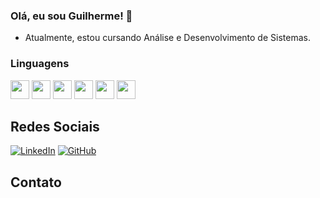 ### Olá, eu sou Guilherme! 👋

- Atualmente, estou cursando Análise e Desenvolvimento de Sistemas.

### Linguagens 
<img src="https://cdn.jsdelivr.net/gh/devicons/devicon/icons/html5/html5-original.svg" width="30"/> <img src="https://cdn.jsdelivr.net/gh/devicons/devicon/icons/css3/css3-original.svg" width="30"/> <img src="https://cdn.jsdelivr.net/gh/devicons/devicon/icons/javascript/javascript-original.svg" width="30"/> <img src="https://cdn.jsdelivr.net/gh/devicons/devicon/icons/php/php-original.svg" width="30"/> <img src="https://cdn.jsdelivr.net/gh/devicons/devicon/icons/python/python-original.svg" width="30"/> <img src="https://cdn.jsdelivr.net/gh/devicons/devicon/icons/mysql/mysql-original.svg" width="30"/>

## Redes Sociais
[![LinkedIn](https://img.shields.io/badge/-LinkedIn-blue?style=for-the-badge&logo=linkedin)](https://www.linkedin.com/public-profile/settings?trk=d_flagship3_profile_self_view_public_profile)
[![GitHub](https://img.shields.io/badge/-GitHub-black?style=for-the-badge&logo=github)](SEU_LINK_DO_GITHUB)

## Contato



<!--
**1GM1910/1GM1910** is a ✨ _special_ ✨ repository because its `README.md` (this file) appears on your GitHub profile.

Here are some ideas to get you started:

- 🔭 I’m currently working on ...
- 🌱 I’m currently learning ...
- 👯 I’m looking to collaborate on ...
- 🤔 I’m looking for help with ...
- 💬 Ask me about ...
- 📫 How to reach me: ...
- 😄 Pronouns: ...
- ⚡ Fun fact: ...
-->
